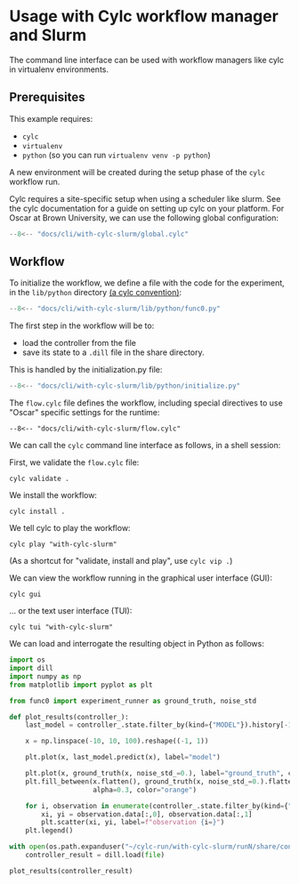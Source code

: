 # Usage with Cylc workflow manager and Slurm

The command line interface can be used with workflow managers like cylc in virtualenv environments.

## Prerequisites

This example requires:

- `cylc`
- `virtualenv`
- `python` (so you can run `virtualenv venv -p python`)

A new environment will be created during the setup phase of the `cylc` workflow run.

Cylc requires a site-specific setup when using a scheduler like slurm. See the cylc documentation for a guide on setting up cylc on your platform.
For Oscar at Brown University, we can use the following global configuration:

```python title="global.cylc"
--8<-- "docs/cli/with-cylc-slurm/global.cylc"
```

## Workflow

To initialize the workflow, we define a file with the code for the experiment, in the
`lib/python` directory [(a cylc convention)](https://cylc.github.io/cylc-doc/stable/html/user-guide/writing-workflows/configuration.html#workflow-configuration-directories):

```python title="lib/python/func0.py"
--8<-- "docs/cli/with-cylc-slurm/lib/python/func0.py"
```

The first step in the workflow will be to:

- load the controller from the file
- save its state to a `.dill` file in the share directory.

This is handled by the initialization.py file:

```python title="lib/python/initialize.py"
--8<-- "docs/cli/with-cylc-slurm/lib/python/initialize.py"
```

The `flow.cylc` file defines the workflow, including special directives to use "Oscar" specific settings for the runtime:
```  title="flow.cylc"
--8<-- "docs/cli/with-cylc-slurm/flow.cylc"
```

We can call the `cylc` command line interface as follows, in a shell session:

First, we validate the `flow.cylc` file:
```shell
cylc validate .
```

We install the workflow:
```shell
cylc install .
```

We tell cylc to play the workflow:
```shell
cylc play "with-cylc-slurm"
```

(As a shortcut for "validate, install and play", use `cylc vip .`)

We can view the workflow running in the graphical user interface (GUI):
```shell
cylc gui
```

... or the text user interface (TUI):
```shell
cylc tui "with-cylc-slurm"
```

We can load and interrogate the resulting object in Python as follows:

```python
import os
import dill
import numpy as np
from matplotlib import pyplot as plt

from func0 import experiment_runner as ground_truth, noise_std

def plot_results(controller_):
    last_model = controller_.state.filter_by(kind={"MODEL"}).history[-1].data

    x = np.linspace(-10, 10, 100).reshape((-1, 1))

    plt.plot(x, last_model.predict(x), label="model")

    plt.plot(x, ground_truth(x, noise_std_=0.), label="ground_truth", c="orange")
    plt.fill_between(x.flatten(), ground_truth(x, noise_std_=0.).flatten() + noise_std, ground_truth(x, noise_std_=0.).flatten() - noise_std,
                     alpha=0.3, color="orange")

    for i, observation in enumerate(controller_.state.filter_by(kind={"OBSERVATION"}).history):
        xi, yi = observation.data[:,0], observation.data[:,1]
        plt.scatter(xi, yi, label=f"observation {i=}")
    plt.legend()

with open(os.path.expanduser("~/cylc-run/with-cylc-slurm/runN/share/controller.dill"),"rb") as file:
    controller_result = dill.load(file)

plot_results(controller_result)
```
